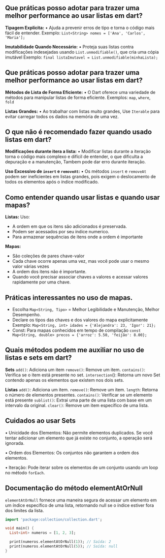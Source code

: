 ## Que práticas posso adotar para trazer uma melhor performance ao usar listas em dart? 

**Tipagem Explícita:**
• Ajuda a prevenir erros de tipo e torna o código mais fácil de entender.
Exemplo: `List<String> nomes = ['Ana', 'Carlos', 'Maria'];`

**Imutabilidade Quando Necessário:**
• Proteja suas listas contra modificações indesejadas usando `List.unmodifiable()`, que cria uma cópia imutável
Exemplo: `final listaImutavel = List.unmodifiable(minhaLista);`

## Que práticas posso adotar para trazer uma melhor performance ao usar listas em dart? 

**Métodos de Lista de Forma Eficiente:**
• O Dart oferece uma variedade de métodos para manipular listas de forma eficiente.
Exemplos: `map`, `where`, `fold`

**Listas Grandes:**
• Ao trabalhar com listas muito grandes, Use `Iterable` para evitar carregar todos os dados na memória de uma vez.


## O que não é recomendado fazer quando usado listas em dart?

**Modificações durante itera a lista:**
• Modificar listas durante a iteração torna o código mais complexo e difícil de entender, o que dificulta a 
depuração e a manutenção, Tambem pode dar erro durante iteração.

**Uso Excessivo de `insert` e `removeAt`:**
• Os métodos `insert` e `removeAt` podem ser ineficientes em listas grandes, pois exigem o deslocamento de 
todos os elementos após o índice modificado.


## Como entender quando usar listas e quando usar mapas? 

 **Listas:**
Uso:
* A ordem em que os itens são adicionados é preservada.
* Podem ser acessados por seu índice numerico.
* Para armazenar sequências de itens onde a ordem é importante

**Mapas:**
* São coleções de pares chave-valor
* Cada chave ocorre apenas uma vez, mas você pode usar o mesmo valor várias vezes
* A ordem dos itens não é importante.
* Quando você precisar associar chaves a valores e acessar valores rapidamente por uma chave.

## Práticas interessantes no uso de mapas. 

* Escolha `Map<String, Tipo>` = Melhor Legibilidade e Manutenção, Melhor Desempenho. 
* Declare os tipos das chaves e dos valores do mapa explicitamente
Exemplo: `Map<String, int> idades = {'Alejandra': 23, 'Igor': 21};`
* Const: Para mapas conhecidos em tempo de compilação 
`const Map<String, double> precos = {'arroz': 5.50, 'feijão': 8.00};`

## Quais métodos podem me auxiliar no uso de listas e sets em dart? 

**Sets**
`add()`: Adiciona um item
`remove()`: Remove um item.
`contains()`: Verifica se o item está presente no set.
`intersection`(): Retorna um novo Set contendo apenas os elementos que existem nos dois sets.


**Listas**
`add()`: Adiciona um item.
`remove()`: Remove um item.
`length`:  Retorna o número de elementos presentes.
`contains()`: Verificar se um elemento está presente
`sublist()`: Extrai uma parte de uma lista com base em um intervalo da original.
`clear()`: Remove um item específico de uma lista.

## Cuidados ao usar Sets

• Unicidade dos Elementos:
Não permite elementos duplicados. Se você tentar adicionar um elemento que já existe no conjunto, a operação será ignorada.

• Ordem dos Elementos:
Os conjuntos não garantem a ordem dos elementos.

• Iteração:
Pode iterar sobre os elementos de um conjunto usando um loop no método `forEach`.

## Documentação do método elementAtOrNull

`elementAtOrNull` fornece uma maneira segura de acessar um elemento em um índice específico de uma lista, retornando null se o índice 
estiver fora dos limites da lista.

```dart
import 'package:collection/collection.dart';

void main() {
  List<int> numeros = [1, 2, 3];

  print(numeros.elementAtOrNull(1)); // Saída: 2
  print(numeros.elementAtOrNull(5)); // Saída: null
}
